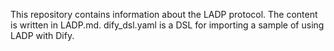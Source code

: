 This repository contains information about the LADP protocol. The content is written in LADP.md.
dify_dsl.yaml is a DSL for importing a sample of using LADP with Dify.
<!-- This is a simple change for the dummy PR -->
